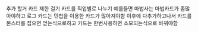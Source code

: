 추가 할거 카드 제한 걸기 카드를 직업별로 나누기 예를들면 마법사는 마법카드가 좀많아야하고 로그 카드는 민첩을 이용한 카드가 많아져야함
이후에 다추가하고나서 카드를 몬스터를 잡으면 얻는식으로하고 카드는 한번사용하면 소모되는식으로 바꿔야함
